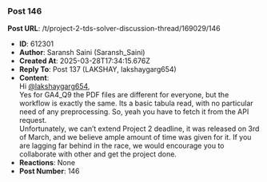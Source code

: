 ### Post 146
**Post URL**: /t/project-2-tds-solver-discussion-thread/169029/146
- **ID**: 612301
- **Author**: Saransh Saini (Saransh_Saini)
- **Created At**: 2025-03-28T17:34:15.676Z
- **Reply To**: Post 137 (LAKSHAY, lakshaygarg654)
- **Content**:  
  Hi <a class="mention" href="/u/lakshaygarg654">@lakshaygarg654</a>,<br>
Yes for GA4_Q9 the PDF files are different for everyone, but the workflow is exactly the same. Its a basic tabula read, with no particular need of any preprocessing. So, yeah you have to fetch it from the API request.<br>
Unfortunately, we can’t extend Project 2 deadline, it was released on 3rd of March, and we believe ample amount of time was given for it. If you are lagging far behind in the race, we would encourage you to collaborate with other and get the project done.
- **Reactions**: None
- **Post Number**: 146

